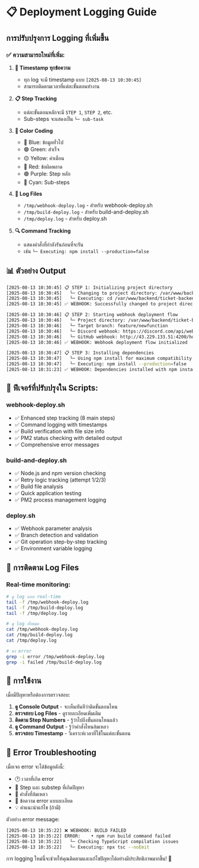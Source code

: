 # 📋 Deployment Logging Guide

## การปรับปรุงการ Logging ที่เพิ่มขึ้น

### ✅ ความสามารถใหม่ที่เพิ่ม:

1. **📅 Timestamp ทุกข้อความ**
   - ทุก log จะมี timestamp แบบ `[2025-08-13 10:30:45]`
   - สามารถติดตามเวลาที่แต่ละขั้นตอนทำงาน

2. **📋 Step Tracking**
   - แต่ละขั้นตอนหลักจะมี `STEP 1`, `STEP 2`, etc.
   - Sub-steps จะแสดงเป็น `└─ sub-task`

3. **🎨 Color Coding**
   - 🔵 Blue: ข้อมูลทั่วไป
   - 🟢 Green: สำเร็จ
   - 🟡 Yellow: คำเตือน
   - 🔴 Red: ข้อผิดพลาด
   - 🟣 Purple: Step หลัก
   - 🔵 Cyan: Sub-steps

4. **📁 Log Files**
   - `/tmp/webhook-deploy.log` - สำหรับ webhook-deploy.sh
   - `/tmp/build-deploy.log` - สำหรับ build-and-deploy.sh
   - `/tmp/deploy.log` - สำหรับ deploy.sh

5. **🔍 Command Tracking**
   - แสดงคำสั่งที่กำลังรันก่อนที่จะรัน
   - เช่น `└─ Executing: npm install --production=false`

## 📊 ตัวอย่าง Output

```bash
[2025-08-13 10:30:45] 📋 STEP 1: Initializing project directory
[2025-08-13 10:30:45]   └─ Changing to project directory: /var/www/backend/ticket-backend
[2025-08-13 10:30:45]   └─ Executing: cd /var/www/backend/ticket-backend
[2025-08-13 10:30:45] ✅ WEBHOOK: Successfully changed to project directory

[2025-08-13 10:30:46] 📋 STEP 2: Starting webhook deployment flow
[2025-08-13 10:30:46]   └─ Project directory: /var/www/backend/ticket-backend
[2025-08-13 10:30:46]   └─ Target branch: feature/newfunction
[2025-08-13 10:30:46]   └─ Discord webhook: https://discord.com/api/webhooks/1404715794205511752...
[2025-08-13 10:30:46]   └─ GitHub webhook: http://43.229.133.51:4200/hooks/deploy-backend-master
[2025-08-13 10:30:46] ✅ WEBHOOK: Webhook deployment flow initialized

[2025-08-13 10:30:47] 📋 STEP 3: Installing dependencies
[2025-08-13 10:30:47]   └─ Using npm install for maximum compatibility
[2025-08-13 10:30:47]   └─ Executing: npm install --production=false
[2025-08-13 10:31:23] ✅ WEBHOOK: Dependencies installed with npm install
```

## 🔧 ฟีเจอร์ที่ปรับปรุงใน Scripts:

### webhook-deploy.sh
- ✅ Enhanced step tracking (8 main steps)
- ✅ Command logging with timestamps
- ✅ Build verification with file size info
- ✅ PM2 status checking with detailed output
- ✅ Comprehensive error messages

### build-and-deploy.sh
- ✅ Node.js and npm version checking
- ✅ Retry logic tracking (attempt 1/2/3)
- ✅ Build file analysis
- ✅ Quick application testing
- ✅ PM2 process management logging

### deploy.sh
- ✅ Webhook parameter analysis
- ✅ Branch detection and validation
- ✅ Git operation step-by-step tracking
- ✅ Environment variable logging

## 📁 การติดตาม Log Files

### Real-time monitoring:
```bash
# ดู log แบบ real-time
tail -f /tmp/webhook-deploy.log
tail -f /tmp/build-deploy.log
tail -f /tmp/deploy.log

# ดู log ทั้งหมด
cat /tmp/webhook-deploy.log
cat /tmp/build-deploy.log
cat /tmp/deploy.log

# หา error
grep -i error /tmp/webhook-deploy.log
grep -i failed /tmp/build-deploy.log
```

## 🎯 การใช้งาน

เมื่อมีปัญหาหรือต้องการตรวจสอบ:

1. **ดู Console Output** - จะเห็นทันทีว่าติดขั้นตอนไหน
2. **ตรวจสอบ Log Files** - ดูรายละเอียดเพิ่มเติม
3. **ติดตาม Step Numbers** - รู้ว่าไปถึงขั้นตอนไหนแล้ว
4. **ดู Command Output** - รู้ว่าคำสั่งไหนล้มเหลว
5. **ตรวจสอบ Timestamp** - วิเคราะห์เวลาที่ใช้ในแต่ละขั้นตอน

## 🚨 Error Troubleshooting

เมื่อเจอ error จะได้ข้อมูลดังนี้:
- 🕐 เวลาที่เกิด error
- 📍 Step และ substep ที่เกิดปัญหา
- 🔧 คำสั่งที่ล้มเหลว
- 📝 ข้อความ error แบบละเอียด
- 💡 คำแนะนำแก้ไข (ถ้ามี)

ตัวอย่าง error message:
```bash
[2025-08-13 10:35:22] ❌ WEBHOOK: BUILD FAILED
[2025-08-13 10:35:22] ERROR:    • npm run build command failed
[2025-08-13 10:35:22]   └─ Checking TypeScript compilation issues
[2025-08-13 10:35:22]   └─ Executing: npx tsc --noEmit
```

การ logging ใหม่นี้จะช่วยให้คุณติดตามและแก้ไขปัญหาได้อย่างมีประสิทธิภาพมากขึ้น! 🎉
